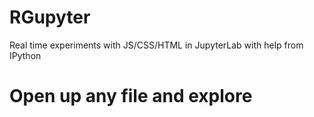 # RGupyter
Real time experiments with JS/CSS/HTML in JupyterLab with help from IPython

# Open up any file and explore
